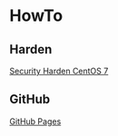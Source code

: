 # HowTo

## Harden
[Security Harden CentOS 7](http://highon.coffee/blog/security-harden-centos-7/)

## GitHub
[GitHub Pages](github_pages.html)
